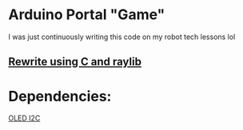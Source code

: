 # Arduino Portal "Game"
I was just continuously writing this code on my robot tech lessons lol

## [Rewrite using C and raylib](https://github.com/Fl1pNatic/C-portals)


# Dependencies:
[OLED I2C](http://www.rinkydinkelectronics.com/library.php?id=79)
